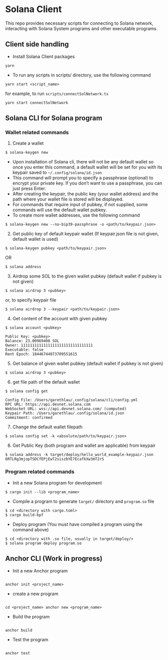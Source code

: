 # Solana Client

This repo provides necessary scripts for connecting to Solana network, interacting with Solana
System programs and other executable programs.

## Client side handling

- Install Solana Client packages

```shell
yarn
```

- To run any scripts in scripts/ directory, use the following command

```shell
yarn start <script_name>
```

for example, to run `scripts/connectSolNetwork.ts`

```shell
yarn start connectSolNetwork
```

## Solana CLI for Solana program

### Wallet related commands

1. Create a wallet

```shell
$ solana-keygen new
```

- Upon installation of Solana cli, there will not be any default wallet so once you enter this
  command, a default wallet will be set for you with its keypair saved to `~/.config/solana/id.json`
- This command will prompt you to specify a passphrase (optional) to encrypt your private key. If
  you don’t want to use a passphrase, you can just press Enter.
- After creating the keypair, the public key (your wallet address) and the path where your wallet
  file is stored will be displayed.
- For commands that require input of pubkey, if not supplied, some commands will use the default
  wallet pubkey.
- To create more wallet addresses, use the following command

```shell
$ solana-keygen new --no-bip39-passphrase -o <path/to/keypair.json>
```

2. Get public key of default keypair wallet (If keypair.json file is not given, default wallet is
   used)

```shell
$ solana-keygen pubkey <path/to/keypair.json>
```

OR

```shell
$ solana address
```

3. Airdrop some SOL to the given wallet pubkey (default wallet if pubkey is not given)

```shell
$ solana airdrop 3 <pubkey>
```

or, to specify keypair file

```shell
$ solana airdrop 3 --keypair <path/to/keypair.json>
```

4. Get content of the account with given pubkey

```shell
$ solana account <pubkey>

Public Key: <pubkey>
Balance: 23.00969408 SOL
Owner: 11111111111111111111111111111111
Executable: false
Rent Epoch: 18446744073709551615
```

5. Get balance of given wallet pubkey (default wallet if pubkey is not given)

```shell
$ solana airdrop 3 <pubkey>
```

6. get file path of the default wallet

```shell
$ solana config get

Config File: /Users/garethlau/.config/solana/cli/config.yml
RPC URL: https://api.devnet.solana.com
WebSocket URL: wss://api.devnet.solana.com/ (computed)
Keypair Path: /Users/garethlau/.config/solana/id.json
Commitment: confirmed
```

7. Change the default wallet filepath

```shell
$ solana config set -k <absolute/path/to/keypair.json>
```

8. Get Public Key (both program and wallet are applicable) from keypair

```shell
$ solana address -k target/deploy/hello_world_example-keypair.json
6RTLRg3mjopTSDCfEPjEwT2siszbYE7EcafkXw3mT2rS
```

### Program related commands

- Init a new Solana program for development

```shell
$ cargo init --lib <program_name>
```

- Compile a program to generate `target/` directory and `program.so` file

```shell
$ cd <directory with cargo.toml>
$ cargo build-bpf
```

- Deploy program (You must have compiled a program using the command above)

```shell
$ cd <directory with .so file, usually in target/deploy/>
$ solana program deploy program.so
```

## Anchor CLI (Work in progress)

- Init a new Anchor program

```

anchor init <project_name>

```

- create a new program

```

cd <project_name> anchor new <program_name>

```

- Build the program

```

anchor build

```

- Test the program

```

anchor test

```

```

```
